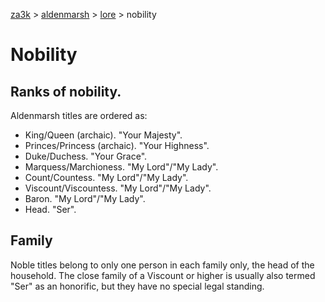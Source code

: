 [za3k](/) > [aldenmarsh](/aldenmarsh/) > [lore](lore) > nobility

# Nobility

## Ranks of nobility.
Aldenmarsh titles are ordered as:

- King/Queen (archaic). "Your Majesty".
- Princes/Princess (archaic). "Your Highness".
- Duke/Duchess. "Your Grace".
- Marquess/Marchioness. "My Lord"/"My Lady".
- Count/Countess. "My Lord"/"My Lady".
- Viscount/Viscountess. "My Lord"/"My Lady".
- Baron. "My Lord"/"My Lady".
- Head. "Ser".

## Family

Noble titles belong to only one person in each family only, the head of the household. The close family of a Viscount or higher is usually also termed "Ser" as an honorific, but they have no special legal standing.

